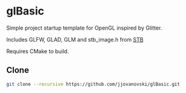 # glBasic
Simple project startup template for OpenGL inspired by Glitter.

Includes GLFW, GLAD, GLM and stb_image.h from [STB](https://github.com/nothings/stb)

Requires CMake to build.

## Clone
```bash
git clone --recursive https://github.com/jjovanovski/glBasic.git
```
